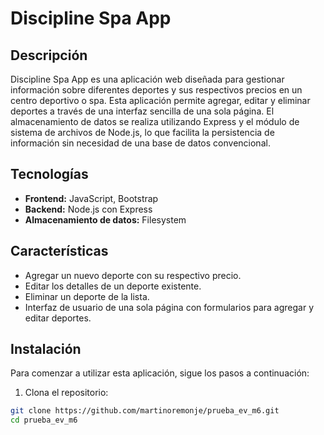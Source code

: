 # Discipline Spa App

## Descripción
Discipline Spa App es una aplicación web diseñada para gestionar información sobre diferentes deportes y sus respectivos precios en un centro deportivo o spa. 
Esta aplicación permite agregar, editar y eliminar deportes a través de una interfaz sencilla de una sola página. El almacenamiento de datos se realiza utilizando Express
y el módulo de sistema de archivos de Node.js, lo que facilita la persistencia de información sin necesidad de una base de datos convencional.

## Tecnologías
- **Frontend:** JavaScript, Bootstrap
- **Backend:** Node.js con Express
- **Almacenamiento de datos:** Filesystem

## Características
- Agregar un nuevo deporte con su respectivo precio.
- Editar los detalles de un deporte existente.
- Eliminar un deporte de la lista.
- Interfaz de usuario de una sola página con formularios para agregar y editar deportes.

## Instalación

Para comenzar a utilizar esta aplicación, sigue los pasos a continuación:

1. Clona el repositorio:
```bash
git clone https://github.com/martinoremonje/prueba_ev_m6.git
cd prueba_ev_m6
